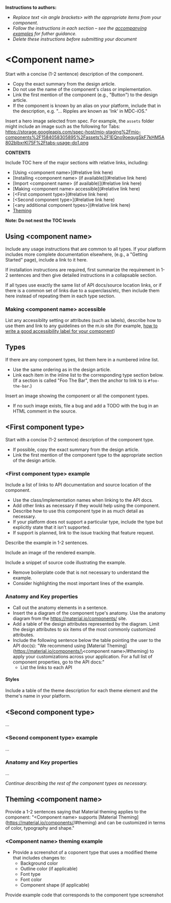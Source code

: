 <!--docs:
title: "Material <component>"
layout: detail
section: components
excerpt: "A customizable button <component> with updated visual styles."
iconId: 
path: /catalog/material-<component>/
-->

**Instructions to authors:**
* _Replace text \<in angle brackets\> with the appropriate items from your component._
* _Follow the instructions in each section &ndash; see the [accompanying examples](button-examples) for futher guidance._
* _Delete these instructions before submitting your document_

<!--  20191125 Todo:
* tables for attributes for each type
* (phase II) include anatomy section referencing the material.io/components
    * table referencing anatomy mapping to attributes (test this out per platform for naming that is consistent for all types)
    * try to include a single image from design that diagrams attributes
* What are the best ways to integrate component accessbility features into the template?
* What information do we need to provide the site team to update the components site?

-->
<!--start mio-exclude-->
# \<Component name\>

Start with a concise (1-2 sentence) description of the component.

* Copy the exact summary from the design article.
* Do not use the name of the component's class or implementation.
* Link the first mention of the component (e.g., "Button") to the design article.
* If the component is known by an alias on your platform, include that in the description, e.g. "... Ripples are known as 'Ink' in MDC-iOS."

Insert a hero image selected from spec. For example, the `assets` folder might include an image such as the following for Tabs:
    https://storage.googleapis.com/spec-host/mio-staging%2Fmio-components%2F1584058305895%2Fassets%2F1EQno9oequgSkF7kHM5A802blbxrKl75F%2Ftabs-usage-do1.png


**CONTENTS**

Include TOC here of the major sections with relative links, including:
* [Using \<component name\>](#relative link here)
* [Installing \<component name\> (if available)](#relative link here)
* [Import \<component name\> (if available)](#relative link here)
* [Making \<component name\> accessible](#relative link here)
* [\<First component type\>](#relative link here)
* [\<Second component type\>](#relative link here)
* [\<any additional component types\>](#relative link here)
* [Theming](#theming)

**Note: Do not nest the TOC levels**
<!--end mio-exclude-->
## Using \<component name\>

<!-- Include the following sentence:
   "Update your IDE and your Material Components library to the latest version if you are using Material Components for the first time."
-->


Include any usage instructions that are common to all types. If your platform includes more complete documentation elsewhere, (e.g., a "Getting Started" page), include a link to it here.

If installation instructions are required, first summarize the requirement in 1-2 sentences and then give detailed instructions in a collapsable section.

If all types use exactly the same list of API docs/source location links, or if there is a common set of links due to a superclass/etc, then include them here instead of repeating them in each type section.

### Making \<component name\> accessible

List any accessiblity setting or attributes (such as labels), describe how to use them and link to any guidelines on the m.io site (for example, [how to write a good accessibility label for your component](https://material.io/design/usability/accessibility.html#writing))

## Types


If there are any component types, list them here in a numbered inline list.

* Use the same ordering as in the design article.
* Link each item in the inline list to the corresponding type section below. (If a section is called "Foo The Bar", then the anchor to link to is `#foo-the-bar`.)

Insert an image showing the component or all the component types.

* If no such image exists, file a bug and add a TODO with the bug in an HTML comment in the source.

## \<First component type\>

Start with a concise (1-2 sentence) description of the component type.
* If possible, copy the exact summary from the design article.
* Link the first mention of the component type to the appropriate section of the design article.

### \<First component type\> example
Include a list of links to API documentation and source location of the component.

* Use the class/implementation names when linking to the API docs.
* Add other links as necessary if they would help using the component.
* Describe how to use this component type in as much detail as necessary.
* If your platform does not support a particular type, include the type but explicitly state that it isn't supported.
* If support is planned, link to the issue tracking that feature request.



Describe the example in 1-2 sentences.

Include an image of the rendered example.

Include a snippet of source code illustrating the example.

* Remove boilerplate code that is not necessary to understand the example.
* Consider highlighting the most important lines of the example.
### Anatomy and Key properties

* Call out the anatomy elements in a sentence.
* Insert the a diagram of the component type's anatomy. Use the anatomy diagram from the https://material.io/components/ site.
* Add a table of the design attributes represented by the diagram. Limit the design attributes to six items of the most commonly customized attributes.
* Include the following sentence below the table pointing the user to the API doc(s):
    "We recommend using [Material Theming](https://material.io/components/\<component name\>/#theming) to apply your customizations across your application. For a full list of component properties, go to the API docs:"
    * List the links to each API

#### Styles

Include a table of the theme description for each theme element and the theme's name in your platform. 

## \<Second component type\>

...


### \<Second component type\> example

...


### Anatomy and Key properties

...


_Continue describing the rest of the component types as necessary._

## Theming \<component name\>

Provide a 1-2 sentences saying that Material theming applies to the component:
    "\<Component name\> supports [Material Theming](https://material.io/components/<component name>/#theming) and can be customized in terms of color, typography and shape."

### \<Component name\> theming example

* Provide a screenshot of a coponent type that uses a modified theme that includes changes to:
    * Background color
    * Outline color (if applicable)
    * Font type
    * Font color
    * Component shape (if applicable)


Provide example code that corresponds to the component type screenshot
